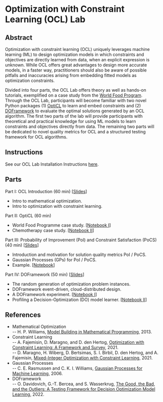 # Optimization with Constraint Learning (OCL) Lab 

## Abstract

Optimization with constraint learning (OCL) uniquely leverages machine learning (ML) to design optimization models in which constraints and objectives are directly learned from data, when an explicit expression is unknown. While OCL offers great advantages to design more accurate models, in a faster way, practitioners should also be aware of possible pitfalls and inaccuracies arising from embedding fitted models as optimization constraints. 

Divided into four parts, the OCL Lab offers theory as well as hands-on tutorials, exemplified on a case study from the [World Food Program](https://www.informs.org/News-Room/INFORMS-Releases/News-Releases/Food-Assistance-Amid-Emergency-Responses-The-United-Nations-World-Food-Programme-WFP-Awarded-the-2021-INFORMS-Edelman-Award). Through the OCL Lab, participants will become familiar with two novel Python packages (1) [OptiCL](https://github.com/hwiberg/OptiCL) to learn and embed constraints and (2) [DOFramework](https://github.com/IBM/doframework) to evaluate the optimal solutions generated by an OCL algorithm. The first two parts of the lab will provide participants with theoretical and practical knowledge for using ML models to learn constraints and objectives directly from data. The remaining two parts will be dedicated to novel quality metrics for OCL and a structured testing framework for OCL algorithms.

## Instructions

See our OCL Lab Installation Instructions [here](https://github.com/ordavidov/ocl_lab/blob/main/docs/ocl_lab.md).

## Parts

Part I: OCL Introduction (60 min) [[Slides](https://github.com/ordavidov/ocl_lab/blob/main/slides/AAAI23%20-%20Part%20I.pptx)]
* Intro to mathematical optimization.
* Intro to optimization with constraint learning.

Part II: OptiCL (60 min) 

* World Food Programme case study. [[Notebook I](https://github.com/ordavidov/ocl_lab/blob/main/notebooks/WFP/World%20Food%20Programme%20Case%20Study.ipynb)]
* Chemotherapy case study. [[Notebook II](https://github.com/ordavidov/ocl_lab/blob/main/notebooks/Chemotherapy/Chemotherapy%20case%20study.ipynb)]

Part III: Probability of Improvement (PoI) and Constraint Satisfaction (PoCS) (40 min) [[Slides](https://github.com/ordavidov/ocl_lab/blob/main/slides/poi_ocl_slides.pdf)]

* Introduction and motivation for solution quality metrics PoI / PoCS.
* Gaussian Processes (GPs) for PoI / PoCS.
* Example. [[Notebook](https://github.com/ordavidov/ocl_lab/blob/main/notebooks/POI/poi.ipynb)]

Part IV: DOFramework (50 min) [[Slides](https://github.com/ordavidov/ocl_lab/blob/main/slides/doframework_ocl_slides.pdf)]

* The random generation of optimization problem instances.
* DOFramework event-driven, cloud-distributed design.
* A DOFramework experiment. [[Notebook I](https://github.com/ordavidov/ocl_lab/blob/main/notebooks/DOFramework/example.ipynb)]
* Profiling a Decision-Optimization (DO) model learner. [[Notebook II](https://github.com/ordavidov/ocl_lab/blob/main/notebooks/DOFramework/profile.ipynb)]

## References

* Mathematical Optimization <br>
-- H. P. Williams, [Model Building in Mathematical Programming](https://www.wiley.com/en-us/Model+Building+in+Mathematical+Programming%2C+5th+Edition-p-9781118443330), 2013.
* Constraint Learning <br>
-- A. Fajemisin, D. Maragno, and D. den Hertog, [Optimization with Constraint Learning: A Framework and Survey](https://arxiv.org/abs/2110.02121), 2021.<br>
-- D. Maragno, H. Wiberg, D. Bertsimas, S. I. Birbil, D. den Hertog, and A. Fajemisin, [Mixed-Integer Optimization with Constraint Learning](https://arxiv.org/abs/2111.04469), 2021.
* Gaussian Processes <br>
-- C. E. Rasmussen and C. K. I. Williams, [Gaussian Processes for Machine Learning](http://gaussianprocess.org/gpml/), 2006.
* DOFramework <br>
-- O. Davidovich, G.-T. Bercea, and S. Wasserkrug, [The Good, the Bad, and the Outliers: A Testing Framework for Decision Optimization Model Learning](https://dl.acm.org/doi/10.1145/3534678.3539094), 2022.
